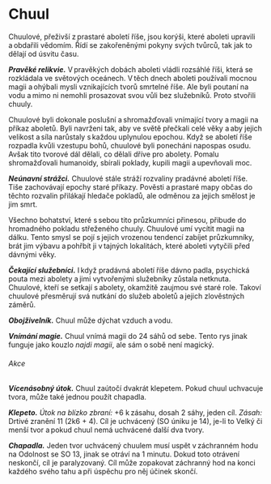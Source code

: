 # Chuul
  
Chuulové, přeživší z prastaré aboletí říše, jsou korýši, které aboleti upravili a obdařili vědomím. Řídí se zakořeněnými pokyny svých tvůrců, tak jak to dělají od úsvitu času.
  
***Pravěké relikvie.*** V pravěkých dobách aboleti vládli rozsáhlé říši, která se rozkládala ve světových oceánech. V těch dnech aboleti používali mocnou magii a ohýbali mysli vznikajících tvorů smrtelné říše. Ale byli poutaní na vodu a mimo ni nemohli prosazovat svou vůli bez služebníků. Proto stvořili chuuly.
  
Chuulové byli dokonale poslušní a shromažďovali vnímající tvory a magii na příkaz aboletů. Byli navrženi tak, aby ve světě přečkali celé věky a aby jejich velikost a síla narůstaly s každou uplynulou epochou. Když se aboletí říše rozpadla kvůli vzestupu bohů, chuulové byli ponecháni napospas osudu. Avšak tito tvorové dál dělali, co dělali dříve pro abolety. Pomalu shromažďovali humanoidy, sbírali poklady, kupili magii a upevňovali moc.
  
***Neúnavní strážci.*** Chuulové stále stráží rozvaliny pradávné aboletí říše. Tiše zachovávají epochy staré příkazy. Pověsti a prastaré mapy občas do těchto rozvalin přilákají hledače pokladů, ale odměnou za jejich smělost je jim smrt.
  
Všechno bohatství, které s sebou tito průzkumníci přinesou, přibude do hromadného pokladu střeženého chuuly. Chuulové umí vycítit magii na dálku. Tento smysl se pojí s jejich vrozenou tendencí zabíjet průzkumníky, brát jim výbavu a pohřbít ji v tajných lokalitách, které aboleti vytyčili před dávnými věky.
  
***Čekající služebníci.*** I když pradávná aboletí říše dávno padla, psychická pouta mezi abolety a jimi vytvořenými služebníky zůstala netknuta. Chuulové, kteří se setkají s abolety, okamžitě zaujmou své staré role. Takoví chuulové přesměrují svá nutkání do služeb aboletů a jejich zlověstných záměrů.

<Monster 
    title="Chuul"
    subtitle="Velká zrůda, chaotické zlo"
    armor-class="16 (přirozená zbroj)"
    hit-points="93 (11k10 + 33)"
    speed="6 sáhů, plavání 6 sáhů"
    str="19 (+4)"
    dex="10 (+0)"
    con="16 (+3)"
    int="5 (-3)"
    wis="11 (+0)"
    cha="5 (-3)"
    saving-throws=""
    skills="Vnímání +4"
    damage-vulnerabilities=""
    damage-resistances=""
    damage-immunities="jedová"
    condition-immunities="otrávený"
    senses="vidění ve tmě 12 sáhů, pasivní Vnímání 14"
    languages="rozumí hlubinštině, ale neumí mluvit"
    challenge="4 (1 100 ZK)"
    >
 
***Obojživelník.*** Chuul může dýchat vzduch a vodu.
  
***Vnímání magie.*** Chuul vnímá magii do 24 sáhů od sebe. Tento rys jinak funguje jako kouzlo *najdi magii*, ale sám o sobě není magický.
  
###### Akce
  
***Vícenásobný útok.*** Chuul zaútočí dvakrát klepetem. Pokud chuul uchvacuje tvora, může také jednou použít chapadla.
  
***Klepeto.*** *Útok na blízko zbraní:* +6 k zásahu, dosah 2 sáhy, jeden cíl. *Zásah:* Drtivé zranění 11 (2k6 + 4). Cíl je uchvácený (SO úniku je 14), je-li to Velký či menší tvor a pokud chuul nemá uchvácené další dva tvory.
  
***Chapadla.*** Jeden tvor uchvácený chuulem musí uspět v záchranném hodu na Odolnost se SO 13, jinak se otráví na 1 minutu. Dokud toto otrávení neskončí, cíl je paralyzovaný. Cíl může zopakovat záchranný hod na konci každého svého tahu a při úspěchu pro něj účinek skončí.

</Monster>
